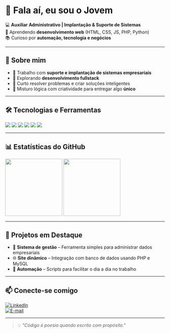 # 👋 Fala aí, eu sou o Jovem

💻 **Auxiliar Administrativo | Implantação & Suporte de Sistemas**  
🚀 Aprendendo **desenvolvimento web** (HTML, CSS, JS, PHP, Python)  
📚 Curioso por **automação, tecnologia e negócios**

---

## 📌 Sobre mim
- 🔹 Trabalho com **suporte e implantação de sistemas empresariais**
- 🔹 Explorando **desenvolvimento fullstack**
- 🔹 Curto resolver problemas e criar soluções inteligentes
- 🔹 Misturo lógica com criatividade para entregar algo **único**

---

## 🛠 Tecnologias e Ferramentas
<p>
  <img src="https://img.shields.io/badge/HTML5-E34F26?style=for-the-badge&logo=html5&logoColor=white" />
  <img src="https://img.shields.io/badge/CSS3-1572B6?style=for-the-badge&logo=css3&logoColor=white" />
  <img src="https://img.shields.io/badge/JavaScript-F7DF1E?style=for-the-badge&logo=javascript&logoColor=black" />
  <img src="https://img.shields.io/badge/PHP-777BB4?style=for-the-badge&logo=php&logoColor=white" />
  <img src="https://img.shields.io/badge/Python-3776AB?style=for-the-badge&logo=python&logoColor=white" />
  <img src="https://img.shields.io/badge/MySQL-005C84?style=for-the-badge&logo=mysql&logoColor=white" />
</p>

---

## 📊 Estatísticas do GitHub
<p>
  <img height="180em" src="https://github-readme-stats.vercel.app/api?username=SEU-USUARIO&show_icons=true&theme=tokyonight&count_private=true" />
  <img height="180em" src="https://github-readme-stats.vercel.app/api/top-langs/?username=SEU-USUARIO&layout=compact&theme=tokyonight" />
</p>

---

## 🚀 Projetos em Destaque
- 📂 **Sistema de gestão** – Ferramenta simples para administrar dados empresariais  
- 🌐 **Site dinâmico** – Integração com banco de dados usando PHP e MySQL  
- 🤖 **Automação** – Scripts para facilitar o dia a dia no trabalho

---

## 📫 Conecte-se comigo
[![LinkedIn](https://img.shields.io/badge/LinkedIn-0A66C2?style=for-the-badge&logo=linkedin&logoColor=white)](https://linkedin.com/in/SEU-LINKEDIN)  
[![E-mail](https://img.shields.io/badge/Email-0078D4?style=for-the-badge&logo=microsoft-outlook&logoColor=white)](mailto:SEUEMAIL@exemplo.com)

---

> 💡 *"Código é poesia quando escrito com propósito."*
